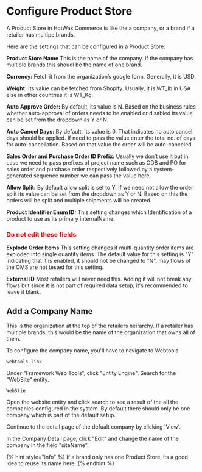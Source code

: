 # Configure Product Store

A Product Store in HotWax Commerce is like the a company, or a brand if a retailer has multipe brands.

Here are the settings that can be configured in a Product Store:

**Product Store Name** This is the name of the company. If the company has multiple brands this shoudl be the name of one brand.

**Currency:** Fetch it from the organization’s google form. Generally, it is USD.

**Weight:** Its value can be fetched from Shopify. Usually, it is WT_lb in USA else in other countries it is WT_Kg.

**Auto Approve Order:** By default, its value is N. Based on the business rules whether auto-approval of orders needs to be enabled or disabled its value can be set from the dropdown as Y or N.

**Auto Cancel Days:** By default, its value is 0. That indicates no auto cancel days should be applied. If need to pass the value enter the total no. of days for auto-cancellation. Based on that value the order will be auto-canceled.

**Sales Order and Purchase Order ID Prefix:** Usually we don’t use it but in case we need to pass prefixes of project name such as ODB and PO for sales order and purchase order respectively followed by a system-generated sequence number we can pass the value here.

**Allow Split:** By default allow split is set to Y. If we need not allow the order split its value can be set from the dropdown as Y or N. Based on this the orders will be split and multiple shipments will be created.

**Product Identifier Enum ID:** This setting changes which Identification of a product to use as its primary internalName.

<h3 style="color: red">Do not edit these fields </h3>

**Explode Order Items** This setting changes if multi-quantity order items are exploded into single quantity items. The default value for this setting is "Y" indicating that it is enabled, it should not be changed to "N", may flows of the OMS are not tested for this setting.

**External ID** Most retailers will never need this. Adding it will not break any flows but since it is not part of required data setup, it's recommended to leave it blank.


## Add a Company Name
This is the organization at the top of the retailers heirarchy. If a retailer has multiple brands, this would be the name of the organization that owns all of them.

To configure the company name, you'll have to navigate to Webtools.

```
webtools link
```

Under "Framework Web Tools", click "Entity Engine". Search for the "WebSite" entity.
```
WebStie
```

Open the website entity and click search to see a result of the all the companies configured in the system. By default there should only be one company which is part of the default setup.

Continue to the detail page of the defualt company by clicking 'View'.

In the Company Detail page, click "Edit" and change the name of the company in the field "siteName".


{% hint style="info" %}
    If a brand only has one Product Store, its a good idea to reuse its name here.
{% endhint %}